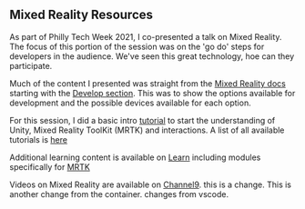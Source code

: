 ## Mixed Reality Resources

As part of Philly Tech Week 2021, I co-presented a talk on Mixed Reality.  The focus of this portion of the session was on the 'go do' steps for developers in the audience.  We've seen this great technology, hoe can they participate.

Much of the content I presented was straight from the [Mixed Reality docs](https://aka.ms/mrdocs) starting with the [Develop section](https://docs.microsoft.com/en-us/windows/mixed-reality/develop/development?tabs=unity).  This was to show the options available for development and the possible devices available for each option. 

For this session, I did a basic intro [tutorial](https://docs.microsoft.com/en-us/windows/mixed-reality/develop/unity/tutorials/mr-learning-base-02?tabs=winxr) to start the understanding of Unity, Mixed Reality ToolKit (MRTK) and interactions.  A list of all available tutorials is [here](https://docs.microsoft.com/en-us/windows/mixed-reality/develop/unity/tutorials)

Additional learning content is available on [Learn](https://aka.ms/learn) including modules specifically for [MRTK](https://docs.microsoft.com/en-us/learn/browse/?levels=beginner&products=mrtk)

Videos on Mixed Reality are available on [Channel9](https://channel9.msdn.com/Shows/Mixed-Reality).
this is a change. This is another change from the container.  changes from vscode.